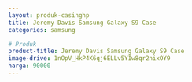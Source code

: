 ```yaml
---
layout: produk-casinghp
title: Jeremy Davis Samsung Galaxy S9 Case
categories: samsung

# Produk
product-title: Jeremy Davis Samsung Galaxy S9 Case
image-drive: 1nOpV_HkP4K6qj6ELLv5YIw8qr2nixOY9
harga: 90000
---
```

